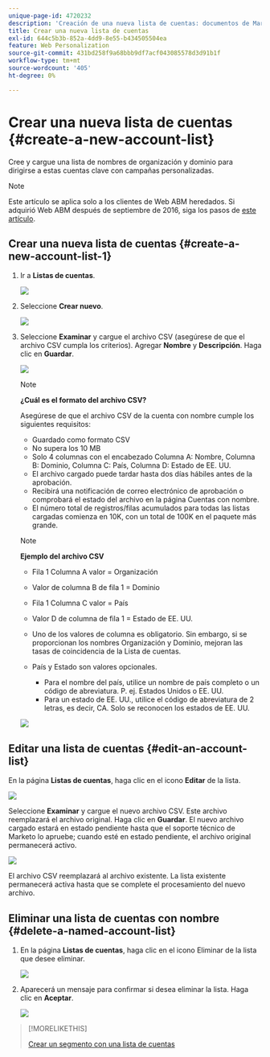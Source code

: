 ```yaml
---
unique-page-id: 4720232
description: 'Creación de una nueva lista de cuentas: documentos de Marketo, documentación del producto'
title: Crear una nueva lista de cuentas
exl-id: 644c5b3b-852a-4dd9-8e55-b434505504ea
feature: Web Personalization
source-git-commit: 431bd258f9a68bbb9df7acf043085578d3d91b1f
workflow-type: tm+mt
source-wordcount: '405'
ht-degree: 0%

---
```


# Crear una nueva lista de cuentas {#create-a-new-account-list}

Cree y cargue una lista de nombres de organización y dominio para dirigirse a estas cuentas clave con campañas personalizadas.

>[!NOTE]
>
>Este artículo se aplica solo a los clientes de Web ABM heredados. Si adquirió Web ABM después de septiembre de 2016, siga los pasos de [este artículo](https://docs.marketo.com/display/DOCS/Account+Lists#AccountLists-CreateaNewAccountList).

## Crear una nueva lista de cuentas {#create-a-new-account-list-1}

1. Ir a **Listas de cuentas**.

   ![](assets/dropdown-account-lists-hand.jpg)

1. Seleccione **Crear nuevo**.

   ![](assets/create-new-account-list-hand.jpg)

1. Seleccione **Examinar** y cargue el archivo CSV (asegúrese de que el archivo CSV cumpla los criterios). Agregar **Nombre** y **Descripción**. Haga clic en **Guardar**.

   ![](assets/create-account-list-hands.jpg)

   >[!NOTE]
   >
   >**¿Cuál es el formato del archivo CSV?**
   >
   >Asegúrese de que el archivo CSV de la cuenta con nombre cumple los siguientes requisitos:
   >
   >* Guardado como formato CSV
   >* No supera los 10 MB
   >* Solo 4 columnas con el encabezado Columna A: Nombre, Columna B: Dominio, Columna C: País, Columna D: Estado de EE. UU.
   >* El archivo cargado puede tardar hasta dos días hábiles antes de la aprobación.
   >* Recibirá una notificación de correo electrónico de aprobación o comprobará el estado del archivo en la página Cuentas con nombre.
   >* El número total de registros/filas acumulados para todas las listas cargadas comienza en 10K, con un total de 100K en el paquete más grande.

   >[!NOTE]
   >
   >**Ejemplo del archivo CSV**
   >
   >* Fila 1 Columna A valor = Organización
   >* Valor de columna B de fila 1 = Dominio
   >* Fila 1 Columna C valor = País
   >* Valor D de columna de fila 1 = Estado de EE. UU.
   >* Uno de los valores de columna es obligatorio. Sin embargo, si se proporcionan los nombres Organización y Dominio, mejoran las tasas de coincidencia de la Lista de cuentas.
   >* País y Estado son valores opcionales.
   >
   >   * Para el nombre del país, utilice un nombre de país completo o un código de abreviatura. P. ej. Estados Unidos o EE. UU.
   >   * Para un estado de EE. UU., utilice el código de abreviatura de 2 letras, es decir, CA. Solo se reconocen los estados de EE. UU.
   >
   >![](assets/image2015-2-25-12-3a19-3a10.png)

## Editar una lista de cuentas {#edit-an-account-list}

En la página **Listas de cuentas**, haga clic en el icono **Editar** de la lista.

![](assets/create-new-account-list-edit.jpg)

Seleccione **Examinar** y cargue el nuevo archivo CSV. Este archivo reemplazará el archivo original. Haga clic en **Guardar**. El nuevo archivo cargado estará en estado pendiente hasta que el soporte técnico de Marketo lo apruebe; cuando esté en estado pendiente, el archivo original permanecerá activo.

![](assets/set-account-list-edit-hands.jpg)

El archivo CSV reemplazará al archivo existente. La lista existente permanecerá activa hasta que se complete el procesamiento del nuevo archivo.

## Eliminar una lista de cuentas con nombre {#delete-a-named-account-list}

1. En la página **Listas de cuentas**, haga clic en el icono Eliminar de la lista que desee eliminar.

   ![](assets/create-new-account-list-delete.jpg)

1. Aparecerá un mensaje para confirmar si desea eliminar la lista. Haga clic en **Aceptar**.

   ![](assets/delete-notification-hand.jpg)

>[!MORELIKETHIS]
>
>[Crear un segmento con una lista de cuentas](/help/marketo/product-docs/web-personalization/account-based-web-marketing/create-a-segment-using-an-account-list.md)
